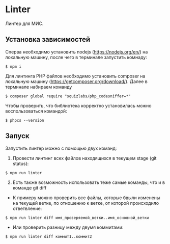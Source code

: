 # Linter
Линтер для МИС.

## Установка зависимостей

Сперва необходимо установить nodejs (https://nodejs.org/en/) на локальную машину, после чего в терминале запустить комнаду:

```shell
$ npm i
```

Для линтинга PHP файлов необходимо установить composer на локальную машину (https://getcomposer.org/download/).
Далее в терминале набираем команду

```shell
$ composer global require "squizlabs/php_codesniffer=*"
```

Чтобы проверить, что библиотека корректно установилась можно воспользоваться командой:

```shell
$ phpcs --version
```

## Запуск

Запустить линтер можно с помощью двух команд:

1. Провести линтинг всех файлов находящихся в текущем stage (git status):

```shell
$ npm run linter
```

2. Есть также возможность использовать теже самые команды, что и в команде git diff
- К примеру можно проверить все файлы, которые бвыли изменены на текущей ветке, по отношению к ветке,
от которой происходило ответвление:

```shell
$ npm run linter diff имя_проверяемой_ветки..имя_основной_ветки
```

- Или проверить разницу между двумя коммитами:

```shell
$ npm run linter diff коммит1..коммит2
```
